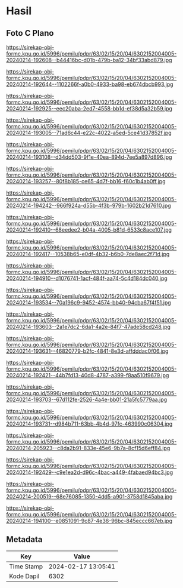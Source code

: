 # Hasil

## Foto C Plano

https://sirekap-obj-formc.kpu.go.id/5996/pemilu/pdpr/63/02/15/20/04/6302152004005-20240214-192608--b44416bc-d01b-479b-ba12-34bf33abd879.jpg

https://sirekap-obj-formc.kpu.go.id/5996/pemilu/pdpr/63/02/15/20/04/6302152004005-20240214-192644--1102266f-a0b0-4933-ba98-eb674dbcb993.jpg

https://sirekap-obj-formc.kpu.go.id/5996/pemilu/pdpr/63/02/15/20/04/6302152004005-20240214-192925--eec20aba-2ed7-4558-bb1d-ef38d5a32b59.jpg

https://sirekap-obj-formc.kpu.go.id/5996/pemilu/pdpr/63/02/15/20/04/6302152004005-20240214-193005--71ad6c44-e22c-4022-a5ed-5ce41d37852f.jpg

https://sirekap-obj-formc.kpu.go.id/5996/pemilu/pdpr/63/02/15/20/04/6302152004005-20240214-193108--d34dd503-9f1e-40ea-894d-7ee5a897d896.jpg

https://sirekap-obj-formc.kpu.go.id/5996/pemilu/pdpr/63/02/15/20/04/6302152004005-20240214-193257--80f8b185-ce65-4d7f-bb16-f60c1b4ab0ff.jpg

https://sirekap-obj-formc.kpu.go.id/5996/pemilu/pdpr/63/02/15/20/04/6302152004005-20240214-194242--966f924a-d55b-4f3b-979b-1602b21d7610.jpg

https://sirekap-obj-formc.kpu.go.id/5996/pemilu/pdpr/63/02/15/20/04/6302152004005-20240214-192410--68eedee2-b04a-4005-b81d-6533c8ace107.jpg

https://sirekap-obj-formc.kpu.go.id/5996/pemilu/pdpr/63/02/15/20/04/6302152004005-20240214-192417--10538b65-e0df-4b32-b6b0-7de8aec2f71d.jpg

https://sirekap-obj-formc.kpu.go.id/5996/pemilu/pdpr/63/02/15/20/04/6302152004005-20240214-194910--d1076741-1acf-484f-aa74-5c4d184dc040.jpg

https://sirekap-obj-formc.kpu.go.id/5996/pemilu/pdpr/63/02/15/20/04/6302152004005-20240214-193534--70a196c9-9452-4574-bb40-94cba67f4f51.jpg

https://sirekap-obj-formc.kpu.go.id/5996/pemilu/pdpr/63/02/15/20/04/6302152004005-20240214-193603--2a1e7dc2-6da1-4a2e-84f7-47ade58cd248.jpg

https://sirekap-obj-formc.kpu.go.id/5996/pemilu/pdpr/63/02/15/20/04/6302152004005-20240214-193631--46820779-b2fc-4841-8e3d-affdddac0f06.jpg

https://sirekap-obj-formc.kpu.go.id/5996/pemilu/pdpr/63/02/15/20/04/6302152004005-20240214-192421--44b7fd13-40d8-4787-a399-f8aa510f9679.jpg

https://sirekap-obj-formc.kpu.go.id/5996/pemilu/pdpr/63/02/15/20/04/6302152004005-20240214-193703--67d112fe-2526-4a4e-bb01-21a5fc5779aa.jpg

https://sirekap-obj-formc.kpu.go.id/5996/pemilu/pdpr/63/02/15/20/04/6302152004005-20240214-193731--d984b711-63bb-4b4d-97fc-463990c06304.jpg

https://sirekap-obj-formc.kpu.go.id/5996/pemilu/pdpr/63/02/15/20/04/6302152004005-20240214-205923--c8da2b91-833e-45e6-9b7a-8cf15d6eff84.jpg

https://sirekap-obj-formc.kpu.go.id/5996/pemilu/pdpr/63/02/15/20/04/6302152004005-20240214-192429--c9e1ea2d-d96c-4bac-a449-4fabaed94bc3.jpg

https://sirekap-obj-formc.kpu.go.id/5996/pemilu/pdpr/63/02/15/20/04/6302152004005-20240214-200519--68e76085-1350-4dd5-a901-3758d1845aba.jpg

https://sirekap-obj-formc.kpu.go.id/5996/pemilu/pdpr/63/02/15/20/04/6302152004005-20240214-194100--e0851091-9c87-4e36-96bc-845eccc667eb.jpg


## Metadata

| Key        | Value               |
| ---------- | ------------------- |
| Time Stamp | 2024-02-17 13:05:41 |
| Kode Dapil | 6302                |



